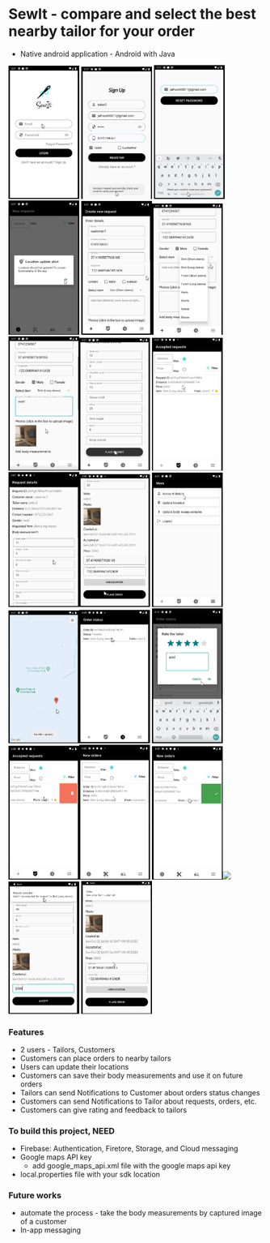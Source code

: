 # SewIt - compare and select the best nearby tailor for your order
* Native android application - Android with Java

<!-- Images -->
<img src="app_ss/Login.png" width="140" > <img src="app_ss/register.png" width="140" > <img src="app_ss/ForgotPass.png" width="140" ><img src="app_ss/LocAlert.png" width="140" >
<img src="app_ss/CustomerCreateReqTop.png" width="140" ><img src="app_ss/CustomerSpinner.png" width="140" ><img src="app_ss/CustomerCreateReqMiddle.png" width="140" ><img src="app_ss/CustomerCreateReqBottom.png" width="140" >
<img src="app_ss/CustomerAcceptedReq.png" width="140" ><img src="app_ss/CustomerAcceptedReqDetTop.png" width="140" ><img src="app_ss/CustomerAcceptedReqDetBottom2.png" width="140" >
<img src="app_ss/CustomerMore.png" width="140" ><img src="app_ss/CustLocUpdate.png" width="140" ><img src="app_ss/CustomerOrderStatusFini.png" width="140" >
<img src="app_ss/CustomerRating.png" width="140" ><img src="app_ss/CustomerswipeDelete.png" width="140" ><img src="app_ss/TailorNewOrder.png" width="140" >
<img src="app_ss/TailorNewOrderSwipe.png" width="140" ><img src="app_ss/TailorFinishedOrderSwipe.png" width="140" ><img src="app_ss/ReqNotifi.png" width="140" >
<img src="app_ss/OrderNotifi.png" width="140" >

### Features
* 2 users - Tailors, Customers
* Customers can place orders to nearby tailors
* Users can update their locations
* Customers can save their body measurements and use it on future orders
* Tailors can send Notifications to Customer about orders status changes
* Customers can send Notifications to Tailor about requests, orders, etc.
* Customers can give rating and feedback to tailors

### To build this project, NEED
* Firebase: Authentication, Firetore, Storage, and Cloud messaging
* Google maps API key
  * add google_maps_api.xml file with the google maps api key
* local.properties file with your sdk location

### Future works
* automate the process - take the body measurements by captured image of a customer
* In-app messaging